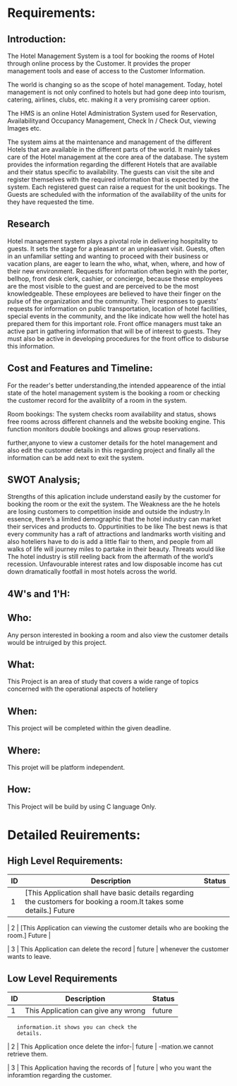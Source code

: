 # Requirements:
## Introduction:

The Hotel Management System is a tool for booking the rooms of Hotel through online process by the Customer. It provides the proper management tools and ease of access to the Customer Information.

The world is changing so as the scope of hotel management. Today, hotel management is not only confined to hotels but had gone deep into tourism, catering, airlines, clubs, etc. making it a very promising career option.

The HMS is an online Hotel Administration System used for Reservation, Availabilityand Occupancy Management, Check In / Check Out, viewing Images etc.

The system aims at the maintenance and management of the different Hotels that are available in the different parts of the world. It mainly takes care of the Hotel management at the core area of the database. The system provides the information regarding the different Hotels that are available and their status specific to availability. The guests can visit the site and register themselves with the required information that is expected by the system. Each registered guest can raise a request for the unit bookings. The Guests are scheduled with the information of the availability of the units for they have requested the time.


## Research

Hotel management system plays a pivotal role in delivering hospitality to guests. It sets the stage for a pleasant or an unpleasant visit. Guests, often in an unfamiliar setting and wanting to proceed with their business or vacation plans, are eager to learn the who, what, when, where, and how of their new environment. Requests for information often begin with the porter, bellhop, front desk clerk, cashier, or concierge, because these employees are the most visible to the guest and are perceived to be the most knowledgeable. These employees are believed to have their finger on the pulse of the organization and the community. Their responses to guests’ requests for information on public transportation, location of hotel facilities, special events in the community, and the like indicate how well the hotel has prepared them for this important role. Front office managers must take an active part in gathering information that will be of interest to guests. They must also be active in developing procedures for the front office to disburse this information.


## Cost and Features and Timeline:

For the reader's better understanding,the intended appearence of the intial state of the hotel management system is the booking a room or checking the customer record for the avaliblity of a room in the system.

Room bookings: The system checks room availability and status, shows free rooms across different channels and the website booking engine. This function monitors double bookings and allows group reservations.

further,anyone to view a customer details for the hotel management and also edit the customer details in this regarding project and finally all the information can be add next to exit the system.


## SWOT Analysis;

Strengths of this aplication include understand easily by the customer for booking the room or the exit the system.
The Weakness are the he hotels are losing customers to competition inside and outside the industry.In essence, there’s a limited demographic that the hotel industry can market their services and products to.
Oppurtinities to be like The best news is that every community has a raft of attractions and landmarks worth visiting and also hoteliers have to do is add a little flair to them, and people from all walks of life will journey miles to partake in their beauty. 
Threats would like The hotel industry is still reeling back from the aftermath of the world’s recession. Unfavourable interest rates and low disposable income has cut down dramatically footfall in most hotels across the world.


## 4W's and 1'H:

## Who:
Any person interested in booking a room and also view the customer details would be intruiged by this project.


## What:
This Project is an area of study that covers a wide range of topics concerned with the operational aspects of hoteliery


## When:
This project will be completed within the given deadline.


## Where:
This projet will be platform independent.


## How:
This Project will be build by using C language Only.

# Detailed Reuirements:
## High Level Requirements:


| ID |             Description                                                                                                  |  Status  |
|----|--------------------------                                                                                                |----------|
| 1  | [This Application shall have basic details regarding the customers for booking a room.It takes some details.]               Future  | 
  
| 2  | [This Application can viewing the customer details who are booking the room.]                                               Future  |

| 3  | This Application can delete the record |   future |
       whenever the customer wants to leave.



## Low Level Requirements


| ID |           Description                  |  Status  |
|----|----------------------------------------|----------|
| 1  | This Application can give any wrong    |  future  |
       information.it shows you can check the 
       details.

| 2  | This Application once delete the infor-|  future  |
       -mation.we cannot retrieve them.      
       
| 3  | This Application having the records of |  future  |
       who you want the inforamtion regarding 
       the customer.

